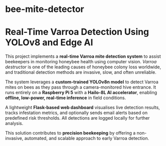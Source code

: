 # bee-mite-detector  
# **Real-Time Varroa Detection Using YOLOv8 and Edge AI**

This project implements a **real-time Varroa mite detection system** to assist beekeepers in monitoring honeybee health using computer vision. *Varroa destructor* is one of the leading causes of honeybee colony loss worldwide, and traditional detection methods are invasive, slow, and often unreliable.

The system leverages a **custom-trained YOLOv8n model** to detect Varroa mites on bees as they pass through a camera-monitored hive entrance. It runs entirely on a **Raspberry Pi 5** with a **Hailo-8L AI accelerator**, enabling **offline, low-power, real-time inference** in field conditions.

A lightweight **Flask-based web dashboard** visualises live detection results, tracks infestation metrics, and optionally sends email alerts based on predefined risk thresholds. All detections are logged locally for further analysis.

This solution contributes to **precision beekeeping** by offering a non-invasive, automated, and scalable approach to early Varroa detection.

